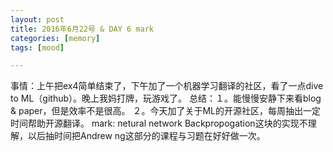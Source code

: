 ```yaml
---
layout: post
title: 2016年6月22号 & DAY 6 mark
categories: [memory]
tags: [mood]

---
```


事情：上午把ex4简单结束了，下午加了一个机器学习翻译的社区，看了一点dive to ML（github）。晚上我妈打牌，玩游戏了。
总结：１。能慢慢安静下来看blog & paper，但是效率不是很高。
２。今天加了关于ML的开源社区，每周抽出一定时间帮助开源翻译。
mark: netural network Backpropogation这块的实现不理解，以后抽时间把Andrew ng这部分的课程与习题在好好做一次。
